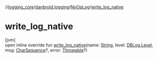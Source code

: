 //[logging_core](../../../index.md)/[danbroid.logging](../index.md)/[NoOpLog](index.md)/[write_log_native](write_log_native.md)

# write_log_native

[jvm]\
open inline override fun [write_log_native](write_log_native.md)(name: [String](https://kotlinlang.org/api/latest/jvm/stdlib/kotlin/-string/index.html), level: [DBLog.Level](../-d-b-log/-level/index.md), msg: [CharSequence](https://kotlinlang.org/api/latest/jvm/stdlib/kotlin/-char-sequence/index.html)?, error: [Throwable](https://kotlinlang.org/api/latest/jvm/stdlib/kotlin/-throwable/index.html)?)
